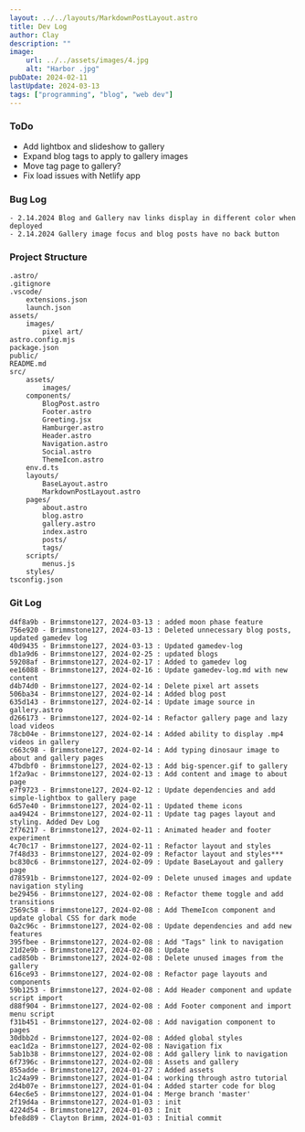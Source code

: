 ```yaml
---
layout: ../../layouts/MarkdownPostLayout.astro
title: Dev Log
author: Clay
description: ""
image:
    url: ../../assets/images/4.jpg
    alt: "Harbor .jpg"
pubDate: 2024-02-11
lastUpdate: 2024-03-13
tags: ["programming", "blog", "web dev"]
---
```


<!-- git log --pretty=format:"%h - %an, %ad : %s" --date=short > "C:\Users\clayb\Dev\astro-blog\src\pages\posts\gitlog.txt"-->

<!-- James and the Giant Peach [eng]
Emperors New Groove
Sailor Moon
You've got mail
The last unicorn
101 Dalmations
Crazy Rich Asians
Princess Bride
Wizards - Bashki
-->

### ToDo
- Add lightbox and slideshow to gallery
- Expand blog tags to apply to gallery images
- Move tag page to gallery?
- Fix load issues with Netlify app

### Bug Log
    - 2.14.2024 Blog and Gallery nav links display in different color when deployed
    - 2.14.2024 Gallery image focus and blog posts have no back button

### Project Structure

```plaintext
.astro/
.gitignore
.vscode/
    extensions.json
    launch.json
assets/
    images/
        pixel art/
astro.config.mjs
package.json
public/
README.md
src/
    assets/
        images/
    components/
        BlogPost.astro
        Footer.astro
        Greeting.jsx
        Hamburger.astro
        Header.astro
        Navigation.astro
        Social.astro
        ThemeIcon.astro
    env.d.ts
    layouts/
        BaseLayout.astro
        MarkdownPostLayout.astro
    pages/
        about.astro
        blog.astro
        gallery.astro
        index.astro
        posts/
        tags/
    scripts/
        menus.js
    styles/
tsconfig.json
```

### Git Log

```plaintext
d4f8a9b - Brimmstone127, 2024-03-13 : added moon phase feature
756e920 - Brimmstone127, 2024-03-13 : Deleted unnecessary blog posts, updated gamedev log
40d9435 - Brimmstone127, 2024-03-13 : Updated gamedev-log
db1a9d6 - Brimmstone127, 2024-02-25 : updated blogs
59208af - Brimmstone127, 2024-02-17 : Added to gamedev log
ee16088 - Brimmstone127, 2024-02-16 : Update gamedev-log.md with new content
d4b74d0 - Brimmstone127, 2024-02-14 : Delete pixel art assets
506ba34 - Brimmstone127, 2024-02-14 : Added blog post
635d143 - Brimmstone127, 2024-02-14 : Update image source in gallery.astro
d266173 - Brimmstone127, 2024-02-14 : Refactor gallery page and lazy load videos
78cb04e - Brimmstone127, 2024-02-14 : Added ability to display .mp4 videos in gallery
c663c98 - Brimmstone127, 2024-02-14 : Add typing dinosaur image to about and gallery pages
47bdbf0 - Brimmstone127, 2024-02-13 : Add big-spencer.gif to gallery
1f2a9ac - Brimmstone127, 2024-02-13 : Add content and image to about page
e7f9723 - Brimmstone127, 2024-02-12 : Update dependencies and add simple-lightbox to gallery page
6d57e40 - Brimmstone127, 2024-02-11 : Updated theme icons
aa49424 - Brimmstone127, 2024-02-11 : Update tag pages layout and styling. Added Dev Log
2f76217 - Brimmstone127, 2024-02-11 : Animated header and footer experiment
4c70c17 - Brimmstone127, 2024-02-11 : Refactor layout and styles
7f48d33 - Brimmstone127, 2024-02-09 : Refactor layout and styles***
bc830c6 - Brimmstone127, 2024-02-09 : Update BaseLayout and gallery page
d78591b - Brimmstone127, 2024-02-09 : Delete unused images and update navigation styling
be29456 - Brimmstone127, 2024-02-08 : Refactor theme toggle and add transitions
2569c58 - Brimmstone127, 2024-02-08 : Add ThemeIcon component and update global CSS for dark mode
0a2c96c - Brimmstone127, 2024-02-08 : Update dependencies and add new features
395fbee - Brimmstone127, 2024-02-08 : Add "Tags" link to navigation
21d2e9b - Brimmstone127, 2024-02-08 : Update
cad850b - Brimmstone127, 2024-02-08 : Delete unused images from the gallery
616ce93 - Brimmstone127, 2024-02-08 : Refactor page layouts and components
59b1253 - Brimmstone127, 2024-02-08 : Add Header component and update script import
d88f904 - Brimmstone127, 2024-02-08 : Add Footer component and import menu script
f31b451 - Brimmstone127, 2024-02-08 : Add navigation component to pages
30dbb2d - Brimmstone127, 2024-02-08 : Added global styles
eac1d2a - Brimmstone127, 2024-02-08 : Navigation fix
5ab1b38 - Brimmstone127, 2024-02-08 : Add gallery link to navigation
6f7396c - Brimmstone127, 2024-02-08 : Assets and gallery
855adde - Brimmstone127, 2024-01-27 : Added assets
1c24a99 - Brimmstone127, 2024-01-04 : working through astro tutorial
2d4b07e - Brimmstone127, 2024-01-04 : Added starter code for blog
64ec6e5 - Brimmstone127, 2024-01-04 : Merge branch 'master'
2f19d4a - Brimmstone127, 2024-01-03 : init
4224d54 - Brimmstone127, 2024-01-03 : Init
bfe8d89 - Clayton Brimm, 2024-01-03 : Initial commit
```